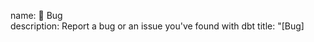 name: 🐞 Bug  
description: Report a bug or an issue you've found with dbt
title: "[Bug] <title>"
labels: ["bug", "triage"]
body:
  - type: markdown
    attributes:
      value: |
        Thanks for taking the time to fill out this bug report!
  - type: checkboxes
    attributes:
      label: Is there an existing issue for this?
      description: Please search to see if an issue already exists for the bug you encountered.
      options:
        - label: I have searched the existing issues
          required: true
  - type: textarea
    attributes:
      label: Current Behavior
      description: A concise description of what you're experiencing.
    validations:
      required: false
  - type: textarea
    attributes:
      label: Expected Behavior
      description: A concise description of what you expected to happen.
    validations:
      required: false
  - type: textarea
    attributes:
      label: Steps To Reproduce
      description: Steps to reproduce the behavior.
      placeholder: |
        1. In this environment...
        2. With this config...
        3. Run '...'
        4. See error...
    validations:
      required: false
  - type: textarea
    id: logs
    attributes:
      label: Relevant log output
      description: |
        If applicable, log output to help explain your problem.
      render: shell
    validations:
      required: false
  - type: textarea
    attributes:
      label: Environment
      description: |
        examples:
          - **OS**: Ubuntu 20.04
          - **Python**: 3.7.2 (`python --version`)
          - **dbt**: 0.21.0 (`dbt --version`)
      value: |
        - OS:
        - Python:
        - dbt:
      render: markdown
    validations:
      required: false
  - type: dropdown
    id: database
    attributes:
      label: What database are you using dbt with?
      multiple: true
      options:
        - postgres
        - redshift
        - snowflake
        - bigquery
        - other (mention it in "Additional Context")
    validations:
      required: false
  - type: textarea
    attributes:
      label: Additional Context
      description: |
        Links? References? Anything that will give us more context about the issue you are encountering!

        Tip: You can attach images or log files by clicking this area to highlight it and then dragging files in.
    validations:
      required: false
